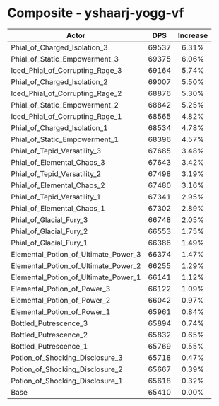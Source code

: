 # Composite - yshaarj-yogg-vf
| Actor | DPS | Increase |
|---|:---:|:---:|
|Phial_of_Charged_Isolation_3|69537|6.31%|
|Phial_of_Static_Empowerment_3|69375|6.06%|
|Iced_Phial_of_Corrupting_Rage_3|69164|5.74%|
|Phial_of_Charged_Isolation_2|69007|5.50%|
|Iced_Phial_of_Corrupting_Rage_2|68876|5.30%|
|Phial_of_Static_Empowerment_2|68842|5.25%|
|Iced_Phial_of_Corrupting_Rage_1|68565|4.82%|
|Phial_of_Charged_Isolation_1|68534|4.78%|
|Phial_of_Static_Empowerment_1|68396|4.57%|
|Phial_of_Tepid_Versatility_3|67685|3.48%|
|Phial_of_Elemental_Chaos_3|67643|3.42%|
|Phial_of_Tepid_Versatility_2|67498|3.19%|
|Phial_of_Elemental_Chaos_2|67480|3.16%|
|Phial_of_Tepid_Versatility_1|67341|2.95%|
|Phial_of_Elemental_Chaos_1|67302|2.89%|
|Phial_of_Glacial_Fury_3|66748|2.05%|
|Phial_of_Glacial_Fury_2|66553|1.75%|
|Phial_of_Glacial_Fury_1|66386|1.49%|
|Elemental_Potion_of_Ultimate_Power_3|66374|1.47%|
|Elemental_Potion_of_Ultimate_Power_2|66255|1.29%|
|Elemental_Potion_of_Ultimate_Power_1|66141|1.12%|
|Elemental_Potion_of_Power_3|66122|1.09%|
|Elemental_Potion_of_Power_2|66042|0.97%|
|Elemental_Potion_of_Power_1|65961|0.84%|
|Bottled_Putrescence_3|65894|0.74%|
|Bottled_Putrescence_2|65832|0.65%|
|Bottled_Putrescence_1|65769|0.55%|
|Potion_of_Shocking_Disclosure_3|65718|0.47%|
|Potion_of_Shocking_Disclosure_2|65667|0.39%|
|Potion_of_Shocking_Disclosure_1|65618|0.32%|
|Base|65410|0.00%|
